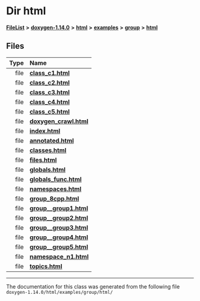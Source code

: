 

# Dir html



[**FileList**](files.md) **>** [**doxygen-1.14.0**](dir_9d5bad020669189c90cda983471be5d0.md) **>** [**html**](dir_05d1fd8a7cdd04f638f8b23196de02e2.md) **>** [**examples**](dir_aa52e73a32d193037813a53dcfe817b6.md) **>** [**group**](dir_cc033eba885248d60cb68aca9a04323a.md) **>** [**html**](dir_92d5238c25e904e325679992b757650f.md)












## Files

| Type | Name |
| ---: | :--- |
| file | [**class\_c1.html**](class__c1_8html.md) <br> |
| file | [**class\_c2.html**](class__c2_8html.md) <br> |
| file | [**class\_c3.html**](class__c3_8html.md) <br> |
| file | [**class\_c4.html**](class__c4_8html.md) <br> |
| file | [**class\_c5.html**](class__c5_8html.md) <br> |
| file | [**doxygen\_crawl.html**](examples_2group_2html_2doxygen__crawl_8html.md) <br> |
| file | [**index.html**](examples_2group_2html_2index_8html.md) <br> |
| file | [**annotated.html**](group_2html_2annotated_8html.md) <br> |
| file | [**classes.html**](group_2html_2classes_8html.md) <br> |
| file | [**files.html**](group_2html_2files_8html.md) <br> |
| file | [**globals.html**](group_2html_2globals_8html.md) <br> |
| file | [**globals\_func.html**](group_2html_2globals__func_8html.md) <br> |
| file | [**namespaces.html**](group_2html_2namespaces_8html.md) <br> |
| file | [**group\_8cpp.html**](group__8cpp_8html.md) <br> |
| file | [**group\_\_group1.html**](group____group1_8html.md) <br> |
| file | [**group\_\_group2.html**](group____group2_8html.md) <br> |
| file | [**group\_\_group3.html**](group____group3_8html.md) <br> |
| file | [**group\_\_group4.html**](group____group4_8html.md) <br> |
| file | [**group\_\_group5.html**](group____group5_8html.md) <br> |
| file | [**namespace\_n1.html**](namespace__n1_8html.md) <br> |
| file | [**topics.html**](topics_8html.md) <br> |



























































------------------------------
The documentation for this class was generated from the following file `doxygen-1.14.0/html/examples/group/html/`

